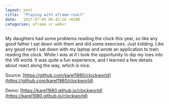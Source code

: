 ```yaml
---
layout: post
title:  "Playing with aframe-react"
date:   2017-07-05 06:43:26 +0200
categories: aframe vr webvr
---
```

My daughters had some problems reading the clock this year, so like any good father I sat down with them and did some exercises.
Just kidding. Like any good nerd I sat down with my laptop and wrote an application to train reading the clock.
While I was at it I took the opportunity to dip my toes into the VR world. It was quite a fun experience, and I learned a few details about react along the way, which is nice.

Source: [https://github.com/karel1980/clockworld](https://github.com/karel1980/clockworld)

Demo: [https://karel1980.github.io/clockworld](https://karel1980.github.io/clockworld)
